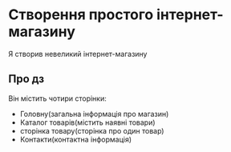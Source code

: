 # Створення простого інтернет-магазину
Я створив невеликий інтернет-магазину
## Про дз
Він містить чотири сторінки:
- Головну(загальна інформація про магазин)
- Каталог товарів(містить наявні товари)
- сторінка товару(сторінка про один товар)
- Контакти(контактна інформація)